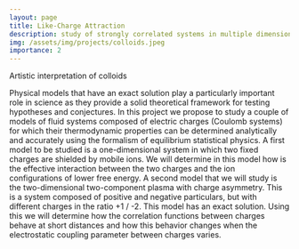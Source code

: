 ```yaml
---
layout: page
title: Like-Charge Attraction
description: study of strongly correlated systems in multiple dimensions
img: /assets/img/projects/colloids.jpeg
importance: 2
---
```


<div class="row">
    <div class="col-sm mt-3 mt-md-0">
        <img class="img-fluid rounded z-depth-1" src="{{ '/assets/img/projects/colloids.jpeg' | relative_url }}" alt="" title="colloids"/>
    </div>
</div>
<div class="caption">
    Artistic interpretation of colloids
</div>

Physical models that have an exact solution play a particularly important role in science as they provide a solid theoretical framework for testing hypotheses and conjectures. In this project we propose to study a couple of models of fluid systems composed of electric charges (Coulomb systems) for which their thermodynamic properties can be determined analytically and accurately using the formalism of equilibrium statistical physics. A first model to be studied is a one-dimensional system in which two fixed charges are shielded by mobile ions. We will determine in this model how is the effective interaction between the two charges and the ion configurations of lower free energy. A second model that we will study is the two-dimensional two-component plasma with charge asymmetry. This is a system composed of positive and negative particulars, but with different charges in the ratio +1 / -2. This model has an exact solution. Using this we will determine how the correlation functions between charges behave at short distances and how this behavior changes when the electrostatic coupling parameter between charges varies.